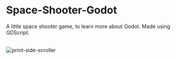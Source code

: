 # Space-Shooter-Godot
A little space shooter game, to learn more about Godot. Made using GDScript.<br><br>

![print-side-scroller](https://github.com/user-attachments/assets/62ce2926-b917-4888-9131-0e958beffc20)
